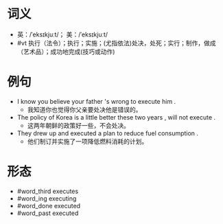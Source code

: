 # 词义
- 英：/ˈeksɪkjuːt/； 美：/ˈeksɪkjuːt/
- #vt 执行（法令）；执行；实施；(尤指依法)处决，处死；实行；制作，做成（艺术品）；成功地完成(技巧或动作)
# 例句
- I know you believe your father 's wrong to execute him .
	- 我知道你也觉得你父亲要处决他是错误的。
- The policy of Korea is a little better these two years , will not execute .
	- 这两年朝鲜的政策好一些，不会处决。
- They drew up and executed a plan to reduce fuel consumption .
	- 他们制订并实施了一项降低燃料消耗的计划。
# 形态
- #word_third executes
- #word_ing executing
- #word_done executed
- #word_past executed
